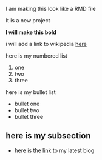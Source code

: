 I am making this look like a RMD file 

It is a new project 

**I will make this bold**

i will add a link to wikipedia
[here](https://en.wikipedia.org/wiki/Mifflin_Street_Block_Party)

here is my numbered list
1. one
2. two
3. three

here is  my bullet list 
- bullet one
- bullet two
- bullet three

## here is my subsection

- here is the [link](blog.md) to my latest blog